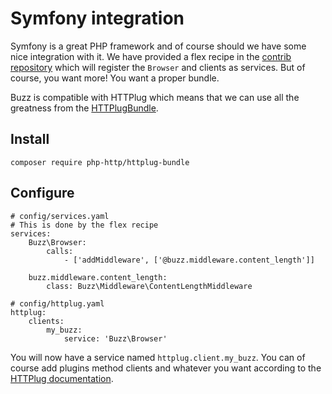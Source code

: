 # Symfony integration

Symfony is a great PHP framework and of course should we have some nice integration 
with it. We have provided a flex recipe in the [contrib repository](https://github.com/symfony/recipes-contrib) 
which will register the `Browser` and clients as services. But of course, you want
more! You want a proper bundle. 

Buzz is compatible with HTTPlug which means that we can use all the greatness from 
the [HTTPlugBundle](https://github.com/php-http/httplugbundle). 

## Install 

```
composer require php-http/httplug-bundle
```

## Configure

```
# config/services.yaml
# This is done by the flex recipe
services: 
    Buzz\Browser: 
        calls:
            - ['addMiddleware', ['@buzz.middleware.content_length']]
    
    buzz.middleware.content_length:
        class: Buzz\Middleware\ContentLengthMiddleware
```

```
# config/httplug.yaml
httplug:
    clients:
        my_buzz:
            service: 'Buzz\Browser' 
```

You will now have a service named `httplug.client.my_buzz`. You can of course add 
plugins method clients and whatever you want according to the 
[HTTPlug documentation](http://docs.php-http.org/en/latest/integrations/symfony-bundle.html).